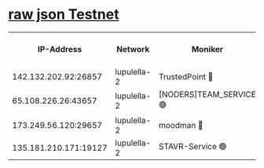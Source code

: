 [raw json Testnet](https://rpc-check.jaclalt.stavr.tech/jaclalt/rpc-jaclalt-result.json)
=

<table><tr><th>IP-Address</th><th>Network</th><th>Moniker</th><th>Latest Block Height</th><th>Earliest Block Height</th><th>Catching Up</th><th>Tx Index</th><th>Voting Power</th><th>Scan Time</th></tr><tr><td>142.132.202.92:26857</td><td>lupulella-2</td><td>TrustedPoint 🔴</td><td>7217600</td><td>6282001</td><td>False</td><td>off</td><td>400065</td><td>2024-03-22T03:21:38.463992383UTC</td></tr><tr><td>65.108.226.26:43657</td><td>lupulella-2</td><td>[NODERS]TEAM_SERVICE 🟢</td><td>7217600</td><td>6282001</td><td>False</td><td>on</td><td>0</td><td>2024-03-22T03:21:38.762992459UTC</td></tr><tr><td>173.249.56.120:29657</td><td>lupulella-2</td><td>moodman 🔴</td><td>7217600</td><td>7117600</td><td>False</td><td>off</td><td>1075134</td><td>2024-03-22T03:21:38.235924336UTC</td></tr><tr><td>135.181.210.171:19127</td><td>lupulella-2</td><td>STAVR-Service 🟢</td><td>7217599</td><td>7214001</td><td>False</td><td>on</td><td>0</td><td>2024-03-22T03:21:29.649762472UTC</td></tr></table>

